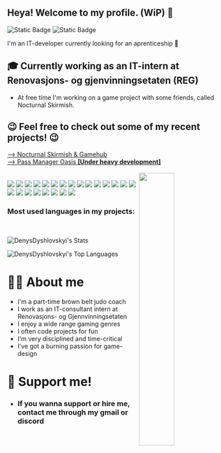 ## Heya! Welcome to my profile. (WiP) 👀
![Static Badge](https://img.shields.io/badge/currently-working-status?style=for-the-badge&labelColor=282a36&color=dd6387)
![Static Badge](https://img.shields.io/badge/Discord%20-Magisc-Socials?style=for-the-badge&labelColor=282a36&color=d7cf85)


I'm an IT-developer currently looking for an aprenticeship 🤞

## 🎓 Currently working as an IT-intern at Renovasjons- og gjenvinningsetaten (REG)

* At free time I'm working on a game project with some friends, called Nocturnal Skirmish.

## 😉 Feel free to check out some of my recent projects! 😉

<a href="https://github.com/DenysDyshlovskyi/Nocturnal-Skirmish-GameHub-Project">--> Nocturnal Skirmish & Gamehub</a>
<br>
<a href="https://github.com/passmanageroasis">--> Pass Manager Oasis <strong>[Under heavy development]</strong></a>
<br>
<br>
<img align="right" width="40%" height="40%" src="https://files.catbox.moe/6chqo5.gif">
<br>
<a href="https://developer.mozilla.org/en-US/docs/Web/JavaScript"><img src="https://skillicons.dev/icons?i=js" /></a>
<a href="https://html.spec.whatwg.org/multipage/"><img src="https://skillicons.dev/icons?i=html" /></a>
<a href="https://html.spec.whatwg.org/multipage/"><img src="https://skillicons.dev/icons?i=css" /></a>
<a href="https://html.spec.whatwg.org/multipage/"><img src="https://skillicons.dev/icons?i=python" /></a>
<a href="https://html.spec.whatwg.org/multipage/"><img src="https://skillicons.dev/icons?i=cpp" /></a>
<a href="https://html.spec.whatwg.org/multipage/"><img src="https://skillicons.dev/icons?i=php" /></a>
<a href="https://html.spec.whatwg.org/multipage/"><img src="https://skillicons.dev/icons?i=mysql" /></a>
<a href="https://html.spec.whatwg.org/multipage/"><img src="https://skillicons.dev/icons?i=md" /></a>
<a href="https://html.spec.whatwg.org/multipage/"><img src="https://skillicons.dev/icons?i=react" /></a>
<a href="https://html.spec.whatwg.org/multipage/"><img src="https://skillicons.dev/icons?i=ts" /></a>
<a href="https://html.spec.whatwg.org/multipage/"><img src="https://skillicons.dev/icons?i=express" /></a>
<a href="https://html.spec.whatwg.org/multipage/"><img src="https://skillicons.dev/icons?i=nodejs" /></a>
<a href="https://html.spec.whatwg.org/multipage/"><img src="https://skillicons.dev/icons?i=npm" /></a>
<a href="https://html.spec.whatwg.org/multipage/"><img src="https://skillicons.dev/icons?i=yarn" /></a>
<a href="https://html.spec.whatwg.org/multipage/"><img src="https://skillicons.dev/icons?i=figma" /></a>
<a href="https://html.spec.whatwg.org/multipage/"><img src="https://skillicons.dev/icons?i=xd" /></a>
<a href="https://html.spec.whatwg.org/multipage/"><img src="https://skillicons.dev/icons?i=nginx" /></a>
<a href="https://html.spec.whatwg.org/multipage/"><img src="https://skillicons.dev/icons?i=raspberrypi" /></a>
<a href="https://html.spec.whatwg.org/multipage/"><img src="https://skillicons.dev/icons?i=godot" /></a>
<a href="https://html.spec.whatwg.org/multipage/"><img src="https://skillicons.dev/icons?i=vscode" /></a>
<a href="https://html.spec.whatwg.org/multipage/"><img src="https://skillicons.dev/icons?i=webstorm" /></a>
<a href="https://html.spec.whatwg.org/multipage/"><img src="https://skillicons.dev/icons?i=tauri" /></a>
<a href="https://html.spec.whatwg.org/multipage/"><img src="https://skillicons.dev/icons?i=cloudflare" /></a>
<br>
<h3>Most used languages in my projects:</h3> 
<br>

![DenysDyshlovskyi's Stats](https://github-readme-stats.vercel.app/api?username=DenysDyshlovskyi&theme=dracula&show_icons=true&hide_border=true&count_private=true)
<br>

![DenysDyshlovskyi's Top Languages](https://github-readme-stats.vercel.app/api/top-langs/?username=DenysDyshlovskyi&theme=dracula&show_icons=true&hide_border=true&layout=compact)

# 🙋‍♂️ About me
* I'm a part-time brown belt judo coach
* I work as an IT-consultant intern at Renovasjons- og Gjennvinningsetaten
* I enjoy a wide range gaming genres
* I often code projects for fun
* I'm very disciplined and time-critical
* I've got a burning passion for game-design

# 💖 Support me!
* ### If you wanna support or hire me, contact me through my gmail or discord
